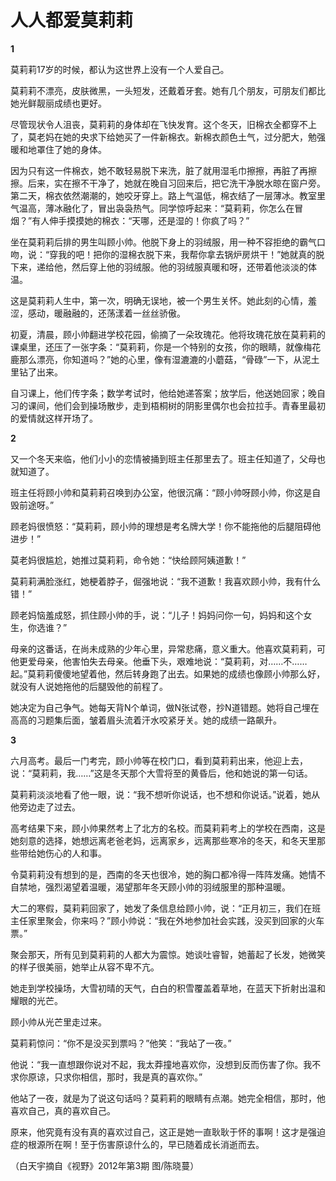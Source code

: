 # 人人都爱莫莉莉

**1**

莫莉莉17岁的时候，都认为这世界上没有一个人爱自己。 

莫莉莉不漂亮，皮肤微黑，一头短发，还戴着牙套。她有几个朋友，可朋友们都比她光鲜靓丽成绩也更好。 

尽管现状令人沮丧，莫莉莉的身体却在飞快发育。这个冬天，旧棉衣全都穿不上了，莫老妈在她的央求下给她买了一件新棉衣。新棉衣颜色土气，过分肥大，勉强暖和地罩住了她的身体。 

因为只有这一件棉衣，她不敢轻易脱下来洗，脏了就用湿毛巾擦擦，再脏了再擦擦。后来，实在擦不干净了，她就在晚自习回来后，把它洗干净脱水晾在窗户旁。第二天，棉衣依然潮潮的，她咬牙穿上。路上气温低，棉衣结了一层薄冰。教室里气温高，薄冰融化了，冒出袅袅热气。同学惊呼起来：“莫莉莉，你怎么在冒烟？”有人伸手摸摸她的棉衣：“天哪，还是湿的！你疯了吗？” 

坐在莫莉莉后排的男生叫顾小帅。他脱下身上的羽绒服，用一种不容拒绝的霸气口吻，说：“穿我的吧！把你的湿棉衣脱下来，我帮你拿去锅炉房烘干！”她就真的脱下来，递给他，然后穿上他的羽绒服。他的羽绒服真暖和呀，还带着他淡淡的体温。 

这是莫莉莉人生中，第一次，明确无误地，被一个男生关怀。她此刻的心情，羞涩，感动，暖融融的，还荡漾着一丝丝骄傲。 

初夏，清晨，顾小帅翻进学校花园，偷摘了一朵玫瑰花。他将玫瑰花放在莫莉莉的课桌里，还压了一张字条：“莫莉莉，你是一个特别的女孩，你的眼睛，就像梅花鹿那么漂亮，你知道吗？”她的心里，像有湿漉漉的小蘑菇，“骨碌”一下，从泥土里钻了出来。 

自习课上，他们传字条；数学考试时，他给她递答案；放学后，他送她回家；晚自习的课间，他们会到操场散步，走到梧桐树的阴影里偶尔也会拉拉手。青春里最初的爱情就这样开场了。 

**2**

又一个冬天来临，他们小小的恋情被捅到班主任那里去了。班主任知道了，父母也就知道了。 

班主任将顾小帅和莫莉莉召唤到办公室，他很沉痛：“顾小帅呀顾小帅，你这是自毁前途呀。” 

顾老妈很愤怒：“莫莉莉，顾小帅的理想是考名牌大学！你不能拖他的后腿阻碍他进步！” 

莫老妈很尴尬，她推过莫莉莉，命令她：“快给顾阿姨道歉！” 

莫莉莉满脸涨红，她梗着脖子，倔强地说：“我不道歉！我喜欢顾小帅，我有什么错！” 

顾老妈恼羞成怒，抓住顾小帅的手，说：“儿子！妈妈问你一句，妈妈和这个女生，你选谁？” 

母亲的这番话，在尚未成熟的少年心里，异常悲痛，意义重大。他喜欢莫莉莉，可他更爱母亲，他害怕失去母亲。他垂下头，艰难地说：“莫莉莉，对……不……起。”莫莉莉傻傻地望着他，然后转身跑了出去。如果她的成绩也像顾小帅那么好，就没有人说她拖他的后腿毁他的前程了。 

她决定为自己争气。她每天背N个单词，做N张试卷，抄N道错题。她将自己埋在高高的习题集后面，皱着眉头流着汗水咬紧牙关。她的成绩一路飙升。 

**3**

六月高考。最后一门考完，顾小帅等在校门口，看到莫莉莉出来，他迎上去，说：“莫莉莉，我……”这是冬天那个大雪将至的黄昏后，他和她说的第一句话。 

莫莉莉淡淡地看了他一眼，说：“我不想听你说话，也不想和你说话。”说着，她从他旁边走了过去。 

高考结果下来，顾小帅果然考上了北方的名校。而莫莉莉考上的学校在西南，这是她刻意的选择，她想远离老爸老妈，远离家乡，远离那些寒冷的冬天，和冬天里那些带给她伤心的人和事。 

令莫莉莉没有想到的是，西南的冬天也很冷，她的胸口都冷得一阵阵发痛。她情不自禁地，强烈渴望着温暖，渴望那年冬天顾小帅的羽绒服里的那种温暖。 

大二的寒假，莫莉莉回家了，她发了条信息给顾小帅，说：“正月初三，我们在班主任家里聚会，你来吗？”顾小帅说：“我在外地参加社会实践，没买到回家的火车票。” 

聚会那天，所有见到莫莉莉的人都大为震惊。她谈吐睿智，她蓄起了长发，她微笑的样子很美丽，她举止从容不卑不亢。 

她走到学校操场，大雪初晴的天气，白白的积雪覆盖着草地，在蓝天下折射出温和耀眼的光芒。 

顾小帅从光芒里走过来。 

莫莉莉惊问：“你不是没买到票吗？”他笑：“我站了一夜。” 

他说：“我一直想跟你说对不起，我太莽撞地喜欢你，没想到反而伤害了你。我不求你原谅，只求你相信，那时，我是真的喜欢你。” 

他站了一夜，就是为了说这句话吗？莫莉莉的眼睛有点潮。她完全相信，那时，他喜欢自己，真的喜欢自己。 

原来，他究竟有没有真的喜欢过自己，这正是她一直耿耿于怀的事啊！这才是强迫症的根源所在啊！至于伤害原谅什么的，早已随着成长消逝而去。 

（白天宇摘自《视野》2012年第3期 图/陈晓蔓）
